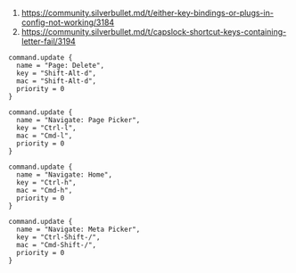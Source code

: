 
1. https://community.silverbullet.md/t/either-key-bindings-or-plugs-in-config-not-working/3184
2. https://community.silverbullet.md/t/capslock-shortcut-keys-containing-letter-fail/3194

```space-lua
command.update {
  name = "Page: Delete",
  key = "Shift-Alt-d",
  mac = "Shift-Alt-d",
  priority = 0
}
```  

```space-lua
command.update {
  name = "Navigate: Page Picker",
  key = "Ctrl-l",
  mac = "Cmd-l",
  priority = 0
}
```

```space-lua
command.update {
  name = "Navigate: Home",
  key = "Ctrl-h",
  mac = "Cmd-h",
  priority = 0
}
```

```space-lua
command.update {
  name = "Navigate: Meta Picker",
  key = "Ctrl-Shift-/",
  mac = "Cmd-Shift-/",
  priority = 0
}
```